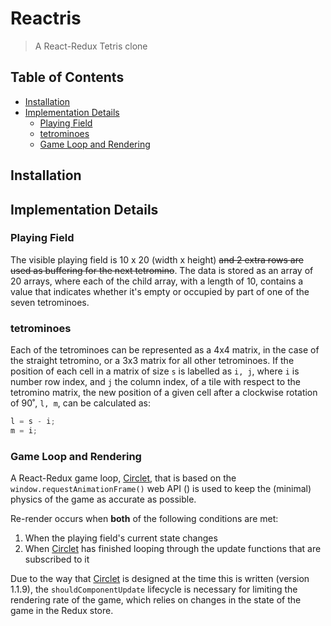 # Reactris

> A React-Redux Tetris clone

## Table of Contents

* [Installation](#installation)
* [Implementation Details](#implementation-details)
  * [Playing Field](#playing-field)
  * [tetrominoes](#tetrominoes)
  * [Game Loop and Rendering](#game-loop-and-rendering)

## Installation

## Implementation Details

### Playing Field

The visible playing field is 10 x 20 (width x height) ~~and 2 extra rows are
used as buffering for the next tetromino~~. The data is stored as an array of
20 arrays, where each of the child array, with a length of 10, contains a value
that indicates whether it's empty or occupied by part of one of the seven
tetrominoes.

### tetrominoes

Each of the tetrominoes can be represented as a 4x4 matrix, in the case of the
straight tetromino, or a 3x3 matrix for all other tetrominoes. If the position
of each cell in a matrix of size `s` is labelled as `i, j`, where `i` is number
row index, and `j` the column index, of a tile with respect to the tetromino
matrix, the new position of a given cell after a clockwise rotation of 90˚,
`l, m`, can be calculated as:

```javascript
l = s - i;
m = i;
```

### Game Loop and Rendering

A React-Redux game loop, [Circlet](http://github.com/honmanyau/circlet), that
is based on the `window.requestAnimationFrame()` web API () is used to keep
the (minimal) physics of the game as accurate as possible.

Re-render occurs when **both** of the following conditions are met:

1. When the playing field's current state changes
2. When [Circlet](http://github.com/honmanyau/circlet) has finished looping
through the update functions that are subscribed to it

Due to the way that [Circlet](http://github.com/honmanyau/circlet) is designed
at the time this is written (version 1.1.9), the `shouldComponentUpdate`
lifecycle is necessary for limiting the rendering rate of the game, which
relies on changes in the state of the game in the Redux store.
